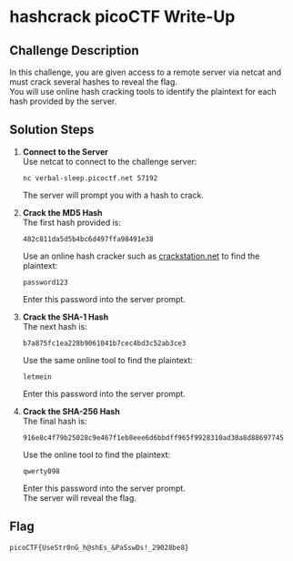 # hashcrack picoCTF Write-Up

## Challenge Description
In this challenge, you are given access to a remote server via netcat and must crack several hashes to reveal the flag.  
You will use online hash cracking tools to identify the plaintext for each hash provided by the server.

## Solution Steps

1. **Connect to the Server**  
   Use netcat to connect to the challenge server:
   ```
   nc verbal-sleep.picoctf.net 57192
   ```
   The server will prompt you with a hash to crack.

2. **Crack the MD5 Hash**  
   The first hash provided is:
   ```
   482c811da5d5b4bc6d497ffa98491e38
   ```
   Use an online hash cracker such as [crackstation.net](https://crackstation.net/) to find the plaintext:
   ```
   password123
   ```
   Enter this password into the server prompt.

3. **Crack the SHA-1 Hash**  
   The next hash is:
   ```
   b7a875fc1ea228b9061041b7cec4bd3c52ab3ce3
   ```
   Use the same online tool to find the plaintext:
   ```
   letmein
   ```
   Enter this password into the server prompt.

4. **Crack the SHA-256 Hash**  
   The final hash is:
   ```
   916e8c4f79b25028c9e467f1eb8eee6d6bbdff965f9928310ad30a8d88697745
   ```
   Use the online tool to find the plaintext:
   ```
   qwerty098
   ```
   Enter this password into the server prompt.  
   The server will reveal the flag.

## Flag
```
picoCTF{UseStr0nG_h@shEs_&PaSswDs!_29028be8}
```
